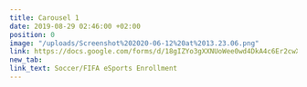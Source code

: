 ```yaml
---
title: Carousel 1
date: 2019-08-29 02:46:00 +02:00
position: 0
image: "/uploads/Screenshot%202020-06-12%20at%2013.23.06.png"
link: https://docs.google.com/forms/d/18gIZYo3gXXNUoWee0wd4DkA4c6Er2cwXPciWNggyp04/edit
new_tab: 
link_text: Soccer/FIFA eSports Enrollment
---
```


